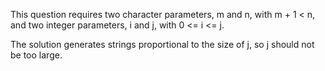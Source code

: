 This question requires two character parameters, m and n, with m + 1 < n, and two integer parameters, i and j, with 0 <= i <= j.

The solution generates strings proportional to the size of j, so j should not be too large.